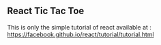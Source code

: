 ## React Tic Tac Toe

This is only the simple tutorial of react available at : https://facebook.github.io/react/tutorial/tutorial.html

